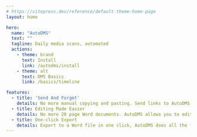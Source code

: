 ```yaml
---
# https://vitepress.dev/reference/default-theme-home-page
layout: home

hero:
  name: "AutoDMS"
  text: ""
  tagline: Daily media scans, automated
  actions:
    - theme: brand
      text: Install
      link: /autodms/install
    - theme: alt
      text: DMS Basics
      link: /basics/timeline

features:
  - title: 'Send And Forget'
    details: No more manual copying and pasting. Send links to AutoDMS and it automatically does it for you! 
  - title: Editing Made Easier
    details: No more 20 page Word documents. AutoDMS allows you to edit Word-free.
  - title: One-click Export
    details: Export to a Word file in one click, AutoDMS does all the formatting for you!
---
```


